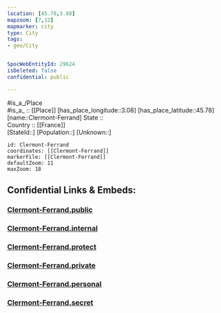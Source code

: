 ```yaml
---
location: [45.78,3.08] 
mapzoom: [7,12] 
mapmarker: city 
type: City
tags:
- geo/City


SpocWebEntityId: 29624
isDeleted: false
confidential: public

---
```

#is_a_/Place  
#is_a_ :: [[Place]] 
[has_place_longitude::3.08] 
[has_place_latitude::45.78] 
[name::Clermont-Ferrand] 
State ::  
Country :: [[France]]  
[StateId::] 
[Population::] 
[Unknown::] 


```leaflet
id: Clermont-Ferrand
coordinates: [[Clermont-Ferrand]] 
markerFile: [[Clermont-Ferrand]] 
defaultZoom: 11 
maxZoom: 18
```


## Confidential Links & Embeds: 

### [Clermont-Ferrand.public](/_public/\Earth\Continent\Europe\Europe~West\France\regions~France\Auvergne-Rhône-Alpes\departments~Auvergne-Rhône-Alpes\Puy-de-Dôme\communes~Puy-de-Dôme\Clermont-Ferrand\cities~Clermont-FerrandClermont-Ferrand.public.md) 

### [Clermont-Ferrand.internal](/_internal/\Earth\Continent\Europe\Europe~West\France\regions~France\Auvergne-Rhône-Alpes\departments~Auvergne-Rhône-Alpes\Puy-de-Dôme\communes~Puy-de-Dôme\Clermont-Ferrand\cities~Clermont-FerrandClermont-Ferrand.internal.md) 

### [Clermont-Ferrand.protect](/_protect/\Earth\Continent\Europe\Europe~West\France\regions~France\Auvergne-Rhône-Alpes\departments~Auvergne-Rhône-Alpes\Puy-de-Dôme\communes~Puy-de-Dôme\Clermont-Ferrand\cities~Clermont-FerrandClermont-Ferrand.protect.md) 

### [Clermont-Ferrand.private](/_private/\Earth\Continent\Europe\Europe~West\France\regions~France\Auvergne-Rhône-Alpes\departments~Auvergne-Rhône-Alpes\Puy-de-Dôme\communes~Puy-de-Dôme\Clermont-Ferrand\cities~Clermont-FerrandClermont-Ferrand.private.md) 

### [Clermont-Ferrand.personal](/_personal/\Earth\Continent\Europe\Europe~West\France\regions~France\Auvergne-Rhône-Alpes\departments~Auvergne-Rhône-Alpes\Puy-de-Dôme\communes~Puy-de-Dôme\Clermont-Ferrand\cities~Clermont-FerrandClermont-Ferrand.personal.md) 

### [Clermont-Ferrand.secret](/_secret/\Earth\Continent\Europe\Europe~West\France\regions~France\Auvergne-Rhône-Alpes\departments~Auvergne-Rhône-Alpes\Puy-de-Dôme\communes~Puy-de-Dôme\Clermont-Ferrand\cities~Clermont-FerrandClermont-Ferrand.secret.md)

